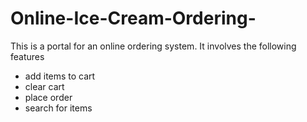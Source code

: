 # Online-Ice-Cream-Ordering-

This is a portal for an online ordering system. It involves the following features
- add items to cart
- clear cart
- place order
- search for items
